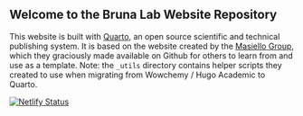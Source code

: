 ## Welcome to the Bruna Lab Website Repository

This website is built with [Quarto](https://quarto.org), an open source scientific and technical publishing system. It is based on the website created by the [Masiello Group](https://github.com/MasielloGroup/MasielloGroupWebsite), which they graciously made available on Github for others to learn from and use as a template. Note: the `_utils` directory contains helper scripts they created to use when migrating from Wowchemy / Hugo Academic to Quarto.

[![Netlify Status](https://api.netlify.com/api/v1/badges/641c87e3-6e87-4700-a0e9-993437e26354/deploy-status)](https://app.netlify.com/sites/tropicos/deploys)